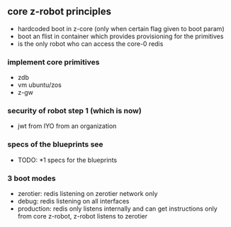 
## core z-robot principles


- hardcoded boot in z-core (only when certain flag given to boot param)
- boot an flist in container which provides provisioning for the primitives
- is the only robot who can access the core-0 redis

### implement core primitives

- zdb
- vm ubuntu/zos
- z-gw

### security of robot step 1 (which is now)

- jwt from IYO from an organization

### specs of the blueprints see

- TODO: *1 specs for the blueprints

### 3 boot modes

- zerotier: redis listening on zerotier network only
- debug: redis listening on all interfaces
- production: redis only listens internally and can get instructions only from core z-robot, z-robot listens to zerotier

